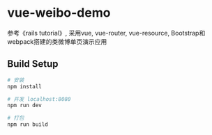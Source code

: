 # vue-weibo-demo

参考《rails tutorial》, 采用vue, vue-router, vue-resource, Bootstrap和webpack搭建的类微博单页演示应用

## Build Setup

``` bash
# 安装
npm install

# 开发 localhost:8080
npm run dev

# 打包
npm run build
```
